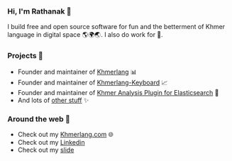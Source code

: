 ### Hi, I'm Rathanak 👋

I build free and open source software for fun and the betterment of Khmer language in digital space 🌎🌍🌏. I also do work for 💸.

### Projects 📌

 - Founder and maintainer of [Khmerlang](https://github.com/khmerlang?q=&type=all&language=&sort=stargazers) 📊
 - Founder and maintainer of [Khmerlang-Keyboard](https://github.com/khmerlang/Khmerlang-Keyboard) 📈
 - Founder and maintainer of [Khmer Analysis Plugin for Elasticsearch](https://github.com/khmerlang/elasticsearch-analysis-khmerlang) 🧠
 - And lots of [other stuff](https://github.com/RathanakSreang?tab=repositories&q=&type=&language=&sort=stargazers) ✨


### Around the web 🧭

 - Check out my [Khmerlang.com](https://khmerlang.com/) 🌐
 - Check out my [Linkedin](http://www.linkedin.com/in/sreang-rathanak)
 - Check out my [slide](https://www.canva.com/design/DAFSB_J1eNM/DNzeIUO2T8IZZuyZmdqDZQ/view?utm_content=DAFSB_J1eNM&utm_campaign=designshare&utm_medium=link2&utm_source=sharebutton)
 

